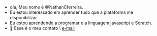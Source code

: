 - olá, Meu nome é @NathanCferreira.
- Eu estou interessado em aprender tudo que a plataforma me disponibilizar.
- Eu estou aprendendo a programar e a linguagem javascript e Scratch.
- 💬 Esse é o meu contato \ [e-mail](nathancamargoferreira@gmail.com)
<!---
NathanCferreira/NathanCferreira is a ✨ special ✨ repository because its `README.md` (this file) appears on your GitHub profile.
You can click the Preview link to take a look at your changes.
--->
